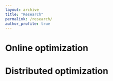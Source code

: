 ```yaml
---
layout: archive
title: "Research"
permalink: /research/
author_profile: true
---
```



# Online optimization


# Distributed optimization